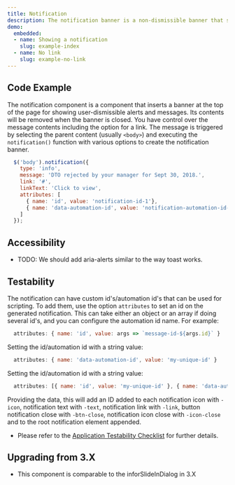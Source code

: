 ```yaml
---
title: Notification
description: The notification banner is a non-dismissible banner that sits at the top of the page. It has alert colors, an optional link, and a dismiss button.
demo:
  embedded:
  - name: Showing a notification
    slug: example-index
  - name: No link
    slug: example-no-link
---
```


## Code Example

The notification component is a component that inserts a banner at the top of the page for showing user-dismissible alerts and messages. Its contents will be removed when the banner is closed. You have control over the message contents including the option for a link. The message is triggered by selecting the parent content (usually `<body>`) and executing the `notification()` function with various options to create the notification banner.

```javascript
  $('body').notification({
    type: 'info',
    message: 'DTO rejected by your manager for Sept 30, 2018.',
    link: '#',
    linkText: 'Click to view',
    attributes: [
      { name: 'id', value: 'notification-id-1'},
      { name: 'data-automation-id', value: 'notification-automation-id-1' }
    ]
  });
```

## Accessibility

- TODO: We should add aria-alerts similar to the way toast works.

## Testability

The notification can have custom id's/automation id's that can be used for scripting. To add them, use the option `attributes` to set an id on the generated notification. This can take either an object or an array if doing several id's, and you can configure the automation id name. For example:

```js
  attributes: { name: 'id', value: args => `message-id-${args.id}` }
```

Setting the id/automation id with a string value:

```js
  attributes: { name: 'data-automation-id', value: 'my-unique-id' }
```

Setting the id/automation id with a string value:

```js
  attributes: [{ name: 'id', value: 'my-unique-id' }, { name: 'data-automation-id', value: 'my-unique-id' }]
```

Providing the data, this will add an ID added to each notification icon with `-icon`, notification text with `-text`, notification link with `-link`, button notification close with `-btn-close`, notification icon close with `-icon-close` and to the root notification element appended.

- Please refer to the [Application Testability Checklist](https://design.infor.com/resources/application-testability-checklist) for further details.

## Upgrading from 3.X

- This component is comparable to the inforSlideInDialog in 3.X
